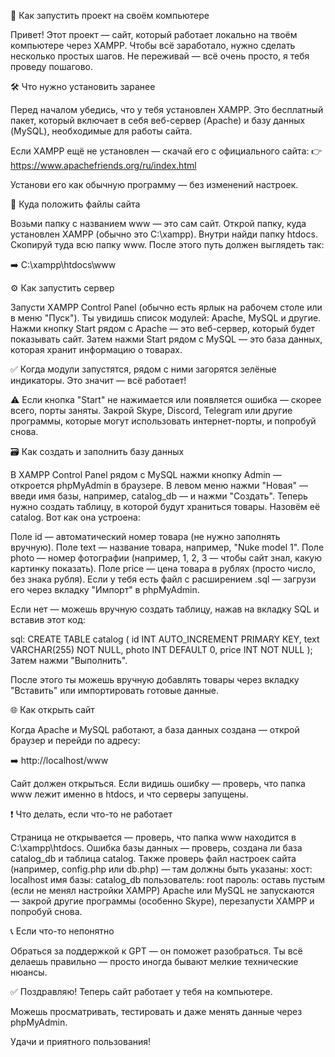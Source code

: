📄 Как запустить проект на своём компьютере

Привет! Этот проект — сайт, который работает локально на твоём компьютере через XAMPP. Чтобы всё заработало, нужно сделать несколько простых шагов. Не переживай — всё очень просто, я тебя проведу пошагово.

🛠️ Что нужно установить заранее

Перед началом убедись, что у тебя установлен XAMPP. Это бесплатный пакет, который включает в себя веб-сервер (Apache) и базу данных (MySQL), необходимые для работы сайта.

Если XAMPP ещё не установлен — скачай его с официального сайта:
👉 https://www.apachefriends.org/ru/index.html

Установи его как обычную программу — без изменений настроек.

📁 Куда положить файлы сайта

Возьми папку с названием www — это сам сайт.
Открой папку, куда установлен XAMPP (обычно это C:\xampp).
Внутри найди папку htdocs.
Скопируй туда всю папку www.
После этого путь должен выглядеть так:

➡️ C:\xampp\htdocs\www

⚙️ Как запустить сервер

Запусти XAMPP Control Panel (обычно есть ярлык на рабочем столе или в меню "Пуск").
Ты увидишь список модулей: Apache, MySQL и другие.
Нажми кнопку Start рядом с Apache — это веб-сервер, который будет показывать сайт.
Затем нажми Start рядом с MySQL — это база данных, которая хранит информацию о товарах.

✅ Когда модули запустятся, рядом с ними загорятся зелёные индикаторы. Это значит — всё работает!

⚠️ Если кнопка "Start" не нажимается или появляется ошибка — скорее всего, порты заняты. Закрой Skype, Discord, Telegram или другие программы, которые могут использовать интернет-порты, и попробуй снова.

🗃️ Как создать и заполнить базу данных

В XAMPP Control Panel рядом с MySQL нажми кнопку Admin — откроется phpMyAdmin в браузере.
В левом меню нажми "Новая" — введи имя базы, например, catalog_db — и нажми "Создать".
Теперь нужно создать таблицу, в которой будут храниться товары. Назовём её catalog.
Вот как она устроена:

Поле id — автоматический номер товара (не нужно заполнять вручную).
Поле text — название товара, например, "Nuke model 1".
Поле photo — номер фотографии (например, 1, 2, 3 — чтобы сайт знал, какую картинку показать).
Поле price — цена товара в рублях (просто число, без знака рубля).
Если у тебя есть файл с расширением .sql — загрузи его через вкладку "Импорт" в phpMyAdmin.

Если нет — можешь вручную создать таблицу, нажав на вкладку SQL и вставив этот код:

sql:
CREATE TABLE catalog (
    id INT AUTO_INCREMENT PRIMARY KEY,
    text VARCHAR(255) NOT NULL,
    photo INT DEFAULT 0,
    price INT NOT NULL
);
Затем нажми "Выполнить".

После этого ты можешь вручную добавлять товары через вкладку "Вставить" или импортировать готовые данные.

🌐 Как открыть сайт

Когда Apache и MySQL работают, а база данных создана — открой браузер и перейди по адресу:

➡️ http://localhost/www

Сайт должен открыться. Если видишь ошибку — проверь, что папка www лежит именно в htdocs, и что серверы запущены.

❗ Что делать, если что-то не работает

Страница не открывается — проверь, что папка www находится в C:\xampp\htdocs\.
Ошибка базы данных — проверь, создана ли база catalog_db и таблица catalog. Также проверь файл настроек сайта (например, config.php или db.php) — там должны быть указаны:
хост: localhost
имя базы: catalog_db
пользователь: root
пароль: оставь пустым (если не менял настройки XAMPP)
Apache или MySQL не запускаются — закрой другие программы (особенно Skype), перезапусти XAMPP и попробуй снова.

📞 Если что-то непонятно

Обраться за поддержкой к GPT — он поможет разобраться. Ты всё делаешь правильно — просто иногда бывают мелкие технические нюансы.

✅ Поздравляю! Теперь сайт работает у тебя на компьютере.

Можешь просматривать, тестировать и даже менять данные через phpMyAdmin.


Удачи и приятного пользования!
